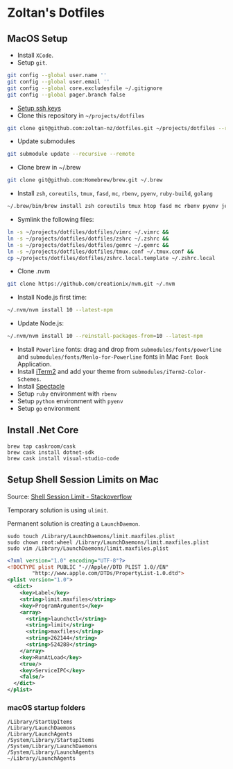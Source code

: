 # Zoltan's Dotfiles

## MacOS Setup

- Install `XCode`.
- Setup `git`.

```bash
git config --global user.name ''
git config --global user.email ''
git config --global core.excludesfile ~/.gitignore
git config --global pager.branch false
```

- [Setup ssh keys](https://help.github.com/articles/generating-a-new-ssh-key-and-adding-it-to-the-ssh-agent/)
- Clone this repository in `~/projects/dotfiles`

```bash
git clone git@github.com:zoltan-nz/dotfiles.git ~/projects/dotfiles --recurse-submodules
```

- Update submodules

```bash
git submodule update --recursive --remote
```

- Clone brew in ~/.brew

```bash
git clone git@github.com:Homebrew/brew.git ~/.brew
```

- Install `zsh`, `coreutils`, `tmux`, `fasd`, `mc`, `rbenv`, `pyenv`, `ruby-build`, `golang`

```bash
~/.brew/bin/brew install zsh coreutils tmux htop fasd mc rbenv pyenv jenv ruby-build golang zlib
```

- Symlink the following files:

```bash
ln -s ~/projects/dotfiles/dotfiles/vimrc ~/.vimrc &&
ln -s ~/projects/dotfiles/dotfiles/zshrc ~/.zshrc &&
ln -s ~/projects/dotfiles/dotfiles/gemrc ~/.gemrc &&
ln -s ~/projects/dotfiles/dotfiles/tmux.conf ~/.tmux.conf &&
cp ~/projects/dotfiles/dotfiles/zshrc.local.template ~/.zshrc.local
```

- Clone .nvm

```bash
git clone https://github.com/creationix/nvm.git ~/.nvm
```

- Install Node.js first time:

```bash
~/.nvm/nvm install 10 --latest-npm
```

- Update Node.js:

```bash
~/.nvm/nvm install 10 --reinstall-packages-from=10 --latest-npm
```

- Install `Powerline` fonts: drag and drop from `submodules/fonts/powerline` and `submodules/fonts/Menlo-for-Powerline` fonts in Mac `Font Book` Application.
- Install [iTerm2](https://www.iterm2.com/) and add your theme from `submodules/iTerm2-Color-Schemes`.
- Install [Spectacle](https://www.spectacleapp.com/)
- Setup `ruby` environment with `rbenv`
- Setup `python` environment with `pyenv`
- Setup `go` environment

## Install .Net Core

```
brew tap caskroom/cask
brew cask install dotnet-sdk
brew cask install visual-studio-code
```

## Setup Shell Session Limits on Mac

Source: [Shell Session Limit - Stackoverflow](https://unix.stackexchange.com/questions/108174/how-to-persistently-control-maximum-system-resource-consumption-on-mac?answertab=votes#tab-top)

Temporary solution is using `ulimit`.

Permanent solution is creating a `LaunchDaemon`.

```shell
sudo touch /Library/LaunchDaemons/limit.maxfiles.plist
sudo chown root:wheel /Library/LaunchDaemons/limit.maxfiles.plist
sudo vim /Library/LaunchDaemons/limit.maxfiles.plist
```

```xml
<?xml version="1.0" encoding="UTF-8"?>
<!DOCTYPE plist PUBLIC "-//Apple//DTD PLIST 1.0//EN"
        "http://www.apple.com/DTDs/PropertyList-1.0.dtd">
<plist version="1.0">
  <dict>
    <key>Label</key>
    <string>limit.maxfiles</string>
    <key>ProgramArguments</key>
    <array>
      <string>launchctl</string>
      <string>limit</string>
      <string>maxfiles</string>
      <string>262144</string>
      <string>524288</string>
    </array>
    <key>RunAtLoad</key>
    <true/>
    <key>ServiceIPC</key>
    <false/>
  </dict>
</plist>
```

### macOS startup folders

```
/Library/StartUpItems
/Library/LaunchDaemons
/Library/LaunchAgents
/System/Library/StartupItems
/System/Library/LaunchDaemons
/System/Library/LaunchAgents
~/Library/LaunchAgents
```